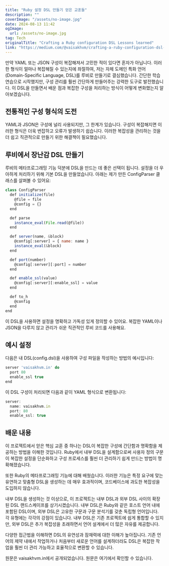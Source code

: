 ```yaml
---
title: "Ruby 설정 DSL 만들기 얻은 교훈들"
description: ""
coverImage: "/assets/no-image.jpg"
date: 2024-08-13 11:42
ogImage: 
  url: /assets/no-image.jpg
tag: Tech
originalTitle: "Crafting a Ruby configuration DSL Lessons learned"
link: "https://medium.com/@vaisakhvm/crafting-a-ruby-configuration-dsl-lessons-learned-8bbb0958c670"
---
```



만약 YAML 또는 JSON 구성이 복잡해져서 고민한 적이 있다면 혼자가 아닙니다. 이러한 형식이 얼마나 복잡해질 수 있는지에 좌절하여, 저는 자체 도메인 특화 언어(Domain-Specific Language, DSL)를 루비로 만들기로 결심했습니다. 간단한 학습 연습으로 시작했지만, 구성 관리를 훨씬 간단하게 만들어주는 강력한 도구로 발전했습니다. 이 DSL을 만들면서 배운 점과 복잡한 구성을 처리하는 방식이 어떻게 변화했는지 알아보겠습니다.

## 전통적인 구성 형식의 도전

YAML과 JSON은 구성에 널리 사용되지만, 그 한계가 있습니다. 구성이 복잡해지면 이러한 형식은 더욱 번잡하고 오류가 발생하기 쉽습니다. 이러한 복잡성을 관리하는 것을 더 쉽고 직관적으로 만들기 위한 해결책이 필요했습니다.

## 루비에서 장난감 DSL 만들기

<div class="content-ad"></div>

루비의 메타프로그래밍 기능 덕분에 DSL을 만드는 데 좋은 선택이 됩니다. 설정을 더 우아하게 처리하기 위해 기본 DSL을 만들었습니다. 아래는 제가 만든 ConfigParser 클래스를 살펴볼 수 있어요:

```js
class ConfigParser
  def initialize(file)
    @file = file
    @config = {}
  end

  def parse
    instance_eval(File.read(@file))
  end

  def server(name, &block)
    @config[:server] = { name: name }
    instance_eval(&block)
  end

  def port(number)
    @config[:server][:port] = number
  end

  def enable_ssl(value)
    @config[:server][:enable_ssl] = value
  end

  def to_h
    @config
  end
end
```

이 DSL을 사용하면 설정을 명확하고 가독성 있게 정의할 수 있어요. 복잡한 YAML이나 JSON을 다루지 않고 관리가 쉬운 직관적인 루비 코드를 사용해요.

## 예시 설정

<div class="content-ad"></div>

다음은 내 DSL(config.dsl)을 사용하여 구성 파일을 작성하는 방법의 예시입니다:

```js
server 'vaisakhvm.in' do
  port 80
  enable_ssl true
end
```

이 DSL 구성이 처리되면 다음과 같이 YAML 형식으로 변환됩니다:

```js
server:
  name: vaisakhvm.in
  port: 80
  enable_ssl: true
```

<div class="content-ad"></div>

## 배운 내용

이 프로젝트에서 얻은 핵심 교훈 중 하나는 DSL이 복잡한 구성에 간단함과 명확함을 제공하는 방법을 이해한 것입니다. Ruby에서 내부 DSL을 설계함으로써 사용자 정의 구문이 복잡한 설정을 단순화하고 구성 프로세스를 훨씬 더 관리하기 쉽게 만드는 방법이 명확해졌습니다.

또한 Ruby의 메타프로그래밍 기능에 대해 배웠습니다. 이러한 기능은 특정 요구에 맞는 유연하고 맞춤형 DSL을 생성하는 데 매우 효과적이며, 코드베이스에 과도한 복잡성을 도입하지 않습니다.

내부 DSL을 생성하는 것 이상으로, 이 프로젝트는 내부 DSL과 외부 DSL 사이의 확장된 DSL 랜드스케이프를 상기시켰습니다. 내부 DSL은 Ruby와 같은 호스트 언어 내에 포함된 DSL이며, 외부 DSL은 고유한 구문과 구문 분석기를 갖춘 독립형 언어입니다. 각 유형에는 각각의 강점이 있습니다. 내부 DSL은 기존 프로젝트에 쉽게 통합할 수 있지만, 외부 DSL은 추가 복잡성을 초래하면서 언어 설계에서 더 많은 자유를 제공합니다.

<div class="content-ad"></div>

다양한 접근법을 이해하면 DSL의 유연성과 잠재력에 대한 이해가 높아집니다. 기존 언어의 제약 내에서 작업하거나 처음부터 새로운 언어를 설계하더라도 DSL은 복잡한 작업을 훨씬 더 관리 가능하고 효율적으로 변환할 수 있습니다.

원문은 vaisakhvm.in에서 공개되었습니다. 원문은 여기에서 확인할 수 있습니다.